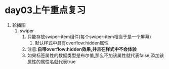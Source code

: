 # day03上午重点复习

1. 轮播图
   1. swiper
      1. 只能存放swiper-item组件(每个swiper-item相当于是一个屏幕)
         1. 默认样式中具有overflow:hidden属性
      2. 注意:**自带overflow:hidden效果,并且在样式中不会体验**
      3. 如果标签属性的数据类型是布尔值,那么不加该属性就代表false,添加该属性的属性名就代表true

